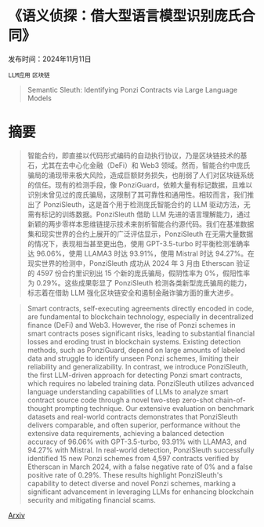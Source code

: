 # 《语义侦探：借大型语言模型识别庞氏合同》

发布时间：2024年11月11日

`LLM应用` `区块链`

> Semantic Sleuth: Identifying Ponzi Contracts via Large Language Models

# 摘要

> 智能合约，即直接以代码形式编码的自动执行协议，乃是区块链技术的基石，尤其在去中心化金融（DeFi）和 Web3 领域。然而，智能合约中庞氏骗局的涌现带来极大风险，造成巨额财务损失，也削弱了人们对区块链系统的信任。现有的检测手段，像 PonziGuard，依赖大量有标记数据，且难以识别未曾见过的庞氏骗局，这限制了其可靠性和通用性。相较而言，我们推出了 PonziSleuth，这是首个用于检测庞氏智能合约的 LLM 驱动方法，无需有标记的训练数据。PonziSleuth 借助 LLM 先进的语言理解能力，通过新颖的两步零样本思维链提示技术来剖析智能合约源代码。我们在基准数据集和现实世界的合约上展开的广泛评估显示，PonziSleuth 在无需大量数据的情况下，表现相当甚至更出色，使用 GPT-3.5-turbo 时平衡检测准确率达 96.06%，使用 LLAMA3 时达 93.91%，使用 Mistral 时达 94.27%。在现实世界的检测中，PonziSleuth 成功从 2024 年 3 月由 Etherscan 验证的 4597 份合约里识别出 15 个新的庞氏骗局，假阴性率为 0%，假阳性率为 0.29%。这些成果彰显了 PonziSleuth 检测各类新型庞氏骗局的能力，标志着在借助 LLM 强化区块链安全和遏制金融诈骗方面的重大进步。

> Smart contracts, self-executing agreements directly encoded in code, are fundamental to blockchain technology, especially in decentralized finance (DeFi) and Web3. However, the rise of Ponzi schemes in smart contracts poses significant risks, leading to substantial financial losses and eroding trust in blockchain systems. Existing detection methods, such as PonziGuard, depend on large amounts of labeled data and struggle to identify unseen Ponzi schemes, limiting their reliability and generalizability. In contrast, we introduce PonziSleuth, the first LLM-driven approach for detecting Ponzi smart contracts, which requires no labeled training data. PonziSleuth utilizes advanced language understanding capabilities of LLMs to analyze smart contract source code through a novel two-step zero-shot chain-of-thought prompting technique. Our extensive evaluation on benchmark datasets and real-world contracts demonstrates that PonziSleuth delivers comparable, and often superior, performance without the extensive data requirements, achieving a balanced detection accuracy of 96.06% with GPT-3.5-turbo, 93.91% with LLAMA3, and 94.27% with Mistral. In real-world detection, PonziSleuth successfully identified 15 new Ponzi schemes from 4,597 contracts verified by Etherscan in March 2024, with a false negative rate of 0% and a false positive rate of 0.29%. These results highlight PonziSleuth's capability to detect diverse and novel Ponzi schemes, marking a significant advancement in leveraging LLMs for enhancing blockchain security and mitigating financial scams.

[Arxiv](https://arxiv.org/abs/2411.07498)
